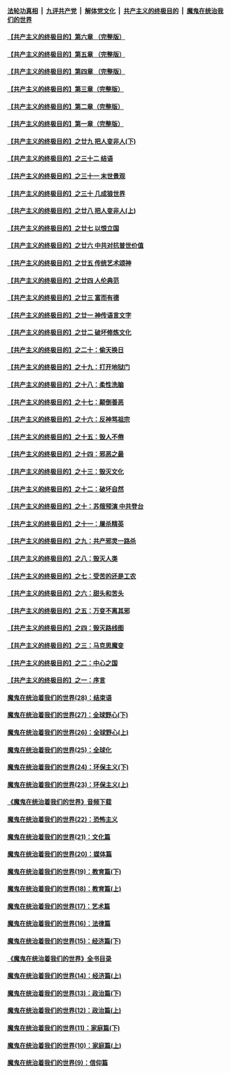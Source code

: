 

####  [法轮功真相](../../../../basic/blob/master/README.md?t=05070431) &nbsp;|&nbsp; [九评共产党](../../../../9ping.md/blob/master/README.md?t=05070431) &nbsp;|&nbsp; [解体党文化](../../../../jtdwh.md/blob/master/README.md?t=05070431)  &nbsp;|&nbsp; [共产主义的终极目的](../../../../gczydzjmd.md/blob/master/README.md?t=05070431) &nbsp;|&nbsp; [魔鬼在统治我们的世界](../../../../mgztzwmdsj.md/blob/master/README.md?t=05070431) 

#### [【共产主义的终极目的】第六章 （完整版）](../pages/nsc422/n11428913.md?t=05070431) 

#### [【共产主义的终极目的】第五章 （完整版）](../pages/nsc422/n11428912.md?t=05070431) 

#### [【共产主义的终极目的】第四章 （完整版）](../pages/nsc422/n11428907.md?t=05070431) 

#### [【共产主义的终极目的】第三章（完整版）](../pages/nsc422/n11428848.md?t=05070431) 

#### [【共产主义的终极目的】第二章（完整版）](../pages/nsc422/n11428831.md?t=05070431) 

#### [【共产主义的终极目的】第一章（完整版）](../pages/nsc422/n11417651.md?t=05070431) 

#### [【共产主义的终极目的】之廿九 把人变非人(下)](../pages/nsc422/n11344140.md?t=05070431) 

#### [【共产主义的终极目的】之三十二 结语](../pages/nsc422/n11360535.md?t=05070431) 

#### [【共产主义的终极目的】之三十一 末世景观](../pages/nsc422/n11351129.md?t=05070431) 

#### [【共产主义的终极目的】之三十 几成狼世界](../pages/nsc422/n11348280.md?t=05070431) 

#### [【共产主义的终极目的】之廿八 把人变非人(上)](../pages/nsc422/n11340492.md?t=05070431) 

#### [【共产主义的终极目的】之廿七 以恨立国](../pages/nsc422/n11336944.md?t=05070431) 

#### [【共产主义的终极目的】之廿六 中共对抗普世价值](../pages/nsc422/n11324785.md?t=05070431) 

#### [【共产主义的终极目的】之廿五 传统艺术颂神](../pages/nsc422/n11296396.md?t=05070431) 

#### [【共产主义的终极目的】之廿四 人伦典范](../pages/nsc422/n11296397.md?t=05070431) 

#### [【共产主义的终极目的】之廿三 富而有德](../pages/nsc422/n11283598.md?t=05070431) 

#### [【共产主义的终极目的】之廿一 神传语言文字](../pages/nsc422/n11263265.md?t=05070431) 

#### [【共产主义的终极目的】之廿二 破坏修炼文化](../pages/nsc422/n11245728.md?t=05070431) 

#### [【共产主义的终极目的】之二十：偷天换日](../pages/nsc422/n11238846.md?t=05070431) 

#### [【共产主义的终极目的】之十九：打开地狱门](../pages/nsc422/n11206376.md?t=05070431) 

#### [【共产主义的终极目的】之十八：柔性洗脑](../pages/nsc422/n11199994.md?t=05070431) 

#### [【共产主义的终极目的】之十七：颠倒善恶](../pages/nsc422/n11179782.md?t=05070431) 

#### [【共产主义的终极目的】之十六：反神骂祖宗](../pages/nsc422/n11166798.md?t=05070431) 

#### [【共产主义的终极目的】之十五：毁人不倦](../pages/nsc422/n11166792.md?t=05070431) 

#### [【共产主义的终极目的】之十四：邪恶之最](../pages/nsc422/n11150249.md?t=05070431) 

#### [【共产主义的终极目的】之十三：毁灭文化](../pages/nsc422/n11135227.md?t=05070431) 

#### [【共产主义的终极目的】之十二：破坏自然](../pages/nsc422/n11135214.md?t=05070431) 

#### [【共产主义的终极目的】之十：苏俄预演 中共登台](../pages/nsc422/n11118424.md?t=05070431) 

#### [【共产主义的终极目的】之十一：屠杀精英](../pages/nsc422/n11118442.md?t=05070431) 

#### [【共产主义的终极目的】之九：共产邪灵一路杀](../pages/nsc422/n11114139.md?t=05070431) 

#### [【共产主义的终极目的】之八：毁灭人类](../pages/nsc422/n11108503.md?t=05070431) 

#### [【共产主义的终极目的】之七：受苦的还是工农](../pages/nsc422/n11101809.md?t=05070431) 

#### [【共产主义的终极目的】之六：甜头和苦头](../pages/nsc422/n11096971.md?t=05070431) 

#### [【共产主义的终极目的】之五：万变不离其邪](../pages/nsc422/n11091285.md?t=05070431) 

#### [【共产主义的终极目的】之四：毁灭路线图](../pages/nsc422/n11086284.md?t=05070431) 

#### [【共产主义的终极目的】之三：马克思魔变](../pages/nsc422/n11061941.md?t=05070431) 

#### [【共产主义的终极目的】之二：中心之国](../pages/nsc422/n11047728.md?t=05070431) 

#### [【共产主义的终极目的】之一：序言](../pages/nsc422/n11086077.md?t=05070431) 

#### [魔鬼在统治着我们的世界(28)：结束语](../pages/nsc422/n10936246.md?t=05070431) 

#### [魔鬼在统治着我们的世界(27)：全球野心(下)](../pages/nsc422/n10928319.md?t=05070431) 

#### [魔鬼在统治着我们的世界(26)：全球野心(上)](../pages/nsc422/n10900318.md?t=05070431) 

#### [魔鬼在统治着我们的世界(25)：全球化](../pages/nsc422/n10788205.md?t=05070431) 

#### [魔鬼在统治着我们的世界(24)：环保主义(下)](../pages/nsc422/n10695307.md?t=05070431) 

#### [魔鬼在统治着我们的世界(23)：环保主义(上)](../pages/nsc422/n10688613.md?t=05070431) 

#### [《魔鬼在统治着我们的世界》音频下载](../pages/nsc422/n10635553.md?t=05070431) 

#### [魔鬼在统治着我们的世界(22)：恐怖主义](../pages/nsc422/n10614727.md?t=05070431) 

#### [魔鬼在统治着我们的世界(21)：文化篇](../pages/nsc422/n10597706.md?t=05070431) 

#### [魔鬼在统治着我们的世界(20)：媒体篇](../pages/nsc422/n10586579.md?t=05070431) 

#### [魔鬼在统治着我们的世界(19)：教育篇(下)](../pages/nsc422/n10564808.md?t=05070431) 

#### [魔鬼在统治着我们的世界(18)：教育篇(上)](../pages/nsc422/n10526970.md?t=05070431) 

#### [魔鬼在统治着我们的世界(17)：艺术篇](../pages/nsc422/n10499093.md?t=05070431) 

#### [魔鬼在统治着我们的世界(16)：法律篇](../pages/nsc422/n10485969.md?t=05070431) 

#### [魔鬼在统治着我们的世界(15)：经济篇(下)](../pages/nsc422/n10469975.md?t=05070431) 

#### [《魔鬼在统治着我们的世界》全书目录](../pages/nsc422/n10464261.md?t=05070431) 

#### [魔鬼在统治着我们的世界(14)：经济篇(上)](../pages/nsc422/n10457370.md?t=05070431) 

#### [魔鬼在统治着我们的世界(13)：政治篇(下)](../pages/nsc422/n10448270.md?t=05070431) 

#### [魔鬼在统治着我们的世界(12)：政治篇(上)](../pages/nsc422/n10444576.md?t=05070431) 

#### [魔鬼在统治着我们的世界(11)：家庭篇(下)](../pages/nsc422/n10440961.md?t=05070431) 

#### [魔鬼在统治着我们的世界(10)：家庭篇(上)](../pages/nsc422/n10435448.md?t=05070431) 

#### [魔鬼在统治着我们的世界(9)：信仰篇](../pages/nsc422/n10432159.md?t=05070431) 

